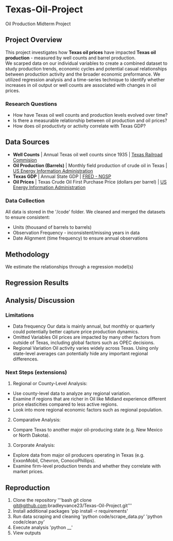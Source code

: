 # Texas-Oil-Project
Oil Production Midterm Project

## Project Overview
This project investigates how **Texas oil prices** have impacted **Texas oil production** - measured by well counts and barrel production.  
We scarped data on our individual variables to create a combined dataset to study production trends, economic cycles and potential casual relationships between production activity and the broader economic preformance. 
We utilized regression analysis and a time-series technique to identify whether increases in oil output or well counts are associated with changes in oil prices.

### Research Questions
* How have Texas oil well counts and production levels evolved over time? 
* Is there a measurable relationship between oil production and oil prices?
* How does oil productivty or activity correlate with Texas GDP?  

## Data Sources
- **Well Counts** | Annual Texas oil well counts since 1935 | [Texas Railroad Commision](https://www.rrc.texas.gov/oil-and-gas/research-and-statistics/production-data/historical-production-data/crude-oil-production-and-well-counts-since-1935/)
- **Oil Production (Barrels)** | Monthly field production of crude oil in Texas | [US Energy Information Administration](https://www.eia.gov/dnav/pet/hist/LeafHandler.ashx?n=PET&s=MCRFPTX2&f=M)
- **Texas GDP** | Annual State GDP | [FRED - NGSP](https://fred.stlouisfed.org/graph/?g=hz8p)
- **Oil Prices** | Texas Crude Oil First Purchase Price (dollars per barrel) | [US Energy Information Administration](https://www.eia.gov/dnav/pet/hist/LeafHandler.ashx?n=PET&s=F003048__3&f=M)    
### Data Collection 
All data is stored in the '/code' folder. We cleaned and merged the datasets to ensure consistent:
- Units (thousand of barrels to barrels)
- Observation Frequency - inconsistent/missing years in data
- Date Alignment (time frequency) to ensure annual observations

## Methodology
We estimate the relationships through a regression model(s)
## Regression Results 

## Analysis/ Discussion

### Limitations 
- Data frequency 
Our data is mainly annual, but monthly or quarterly could potentially better capture price production dynamics.
-  Omitted Variables
Oil prices are impacted by many other factors from outside of Texas, including global factors such as OPEC decisions.
- Regional Variation 
Oil activity varies widely across Texas. Using only state-level averages can potentially hide any important regional differences. 

### Next Steps (extensions)
1. Regional or County-Level Analysis:
- Use county-level data to analyze any regional variation.
- Examine if regions that are richer in Oil like Midland experience different price elasticities compared to less active regions. 
- Look into more regional economic factors such as regional population.
2. Comparative Analysis:
- Compare Texas to another major oil-producing state (e.g. New Mexico or North Dakota).
3. Corporate Analysis:
- Explore data from major oil producers operating in Texas (e.g. ExxonMobil, Chevron, ConocoPhillips).
- Examine firm-level production trends and whether they correlate with market prices.

## Reproduction
1. Clone the repository 
'''bash git clone git@github.com:bradleyvance23/Texas-Oil-Project.git'''
2. Install additional packages 
 'pip install -r requirements'
3. Run data scraping and cleaning
'python code/scrape_data.py'
'python code/clean.py'
4. Execute analysis 
'python __'
5. View outputs  
